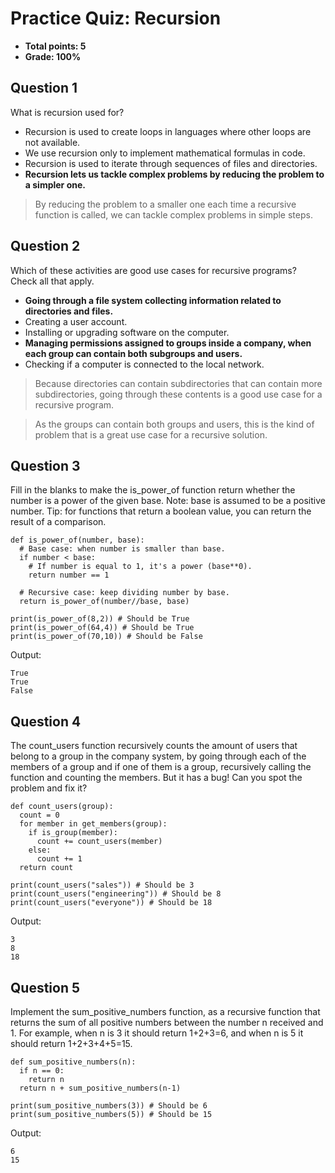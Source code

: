 # Practice Quiz: Recursion
* **Total points: 5**
* **Grade: 100%**

## Question 1

What is recursion used for?
* Recursion is used to create loops in languages where other loops are not available.
* We use recursion only to implement mathematical formulas in code.
* Recursion is used to iterate through sequences of files and directories.
* **Recursion lets us tackle complex problems by reducing the problem to a simpler one.**

> By reducing the problem to a smaller one each time a recursive function is called, we can tackle complex problems in simple steps.

## Question 2

Which of these activities are good use cases for recursive programs? Check all that apply.
* **Going through a file system collecting information related to directories and files.**
* Creating a user account.
* Installing or upgrading software on the computer.
* **Managing permissions assigned to groups inside a company, when each group can contain both subgroups and users.**
* Checking if a computer is connected to the local network.

> Because directories can contain subdirectories that can contain more subdirectories, going through these contents is a good use case for a recursive program.

>  As the groups can contain both groups and users, this is the kind of problem that is a great use case for a recursive solution.

## Question 3

Fill in the blanks to make the is_power_of function return whether the number is a power of the given base. Note: base is assumed to be a positive number. Tip: for functions that return a boolean value, you can return the result of a comparison.

```
def is_power_of(number, base):
  # Base case: when number is smaller than base.
  if number < base:
    # If number is equal to 1, it's a power (base**0).
    return number == 1

  # Recursive case: keep dividing number by base.
  return is_power_of(number//base, base)

print(is_power_of(8,2)) # Should be True
print(is_power_of(64,4)) # Should be True
print(is_power_of(70,10)) # Should be False
```

Output:

```
True
True
False
```

## Question 4

The count_users function recursively counts the amount of users that belong to a group in the company system, by going through each of the members of a group and if one of them is a group, recursively calling the function and counting the members. But it has a bug! Can you spot the problem and fix it?

```
def count_users(group):
  count = 0
  for member in get_members(group):
    if is_group(member):
      count += count_users(member)
    else:
      count += 1
  return count

print(count_users("sales")) # Should be 3
print(count_users("engineering")) # Should be 8
print(count_users("everyone")) # Should be 18
```

Output:

```
3
8
18
```

## Question 5

Implement the sum_positive_numbers function, as a recursive function that returns the sum of all positive numbers between the number n received and 1. For example, when n is 3 it should return 1+2+3=6, and when n is 5 it should return 1+2+3+4+5=15.

```
def sum_positive_numbers(n):
  if n == 0:
    return n
  return n + sum_positive_numbers(n-1)

print(sum_positive_numbers(3)) # Should be 6
print(sum_positive_numbers(5)) # Should be 15
```

Output:

```
6
15
```